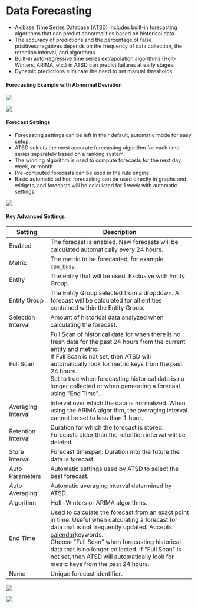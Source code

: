 # Data Forecasting

- Axibase Time Series Database (ATSD) includes built-in forecasting algorithms that can predict abnormalities based on historical data.
- The accuracy of predictions and the percentage of false positives/negatives depends on the frequency of data collection, the retention interval, and algorithms.
- Built-in auto-regressive time series extrapolation algorithms (Holt-Winters, ARIMA, etc.) in ATSD can predict failures at early stages.
- Dynamic predictions eliminate the need to set manual thresholds.


#### Forecasting Example with Abnormal Deviation

![](resources/forecasts.png)

![](resources/forecasts2.png)

#### Forecast Settings


- Forecasting settings can be left in their default, automatic mode for easy setup.
- ATSD selects the most accurate forecasting algorithm for each time series separately based on a ranking system.
- The winning algorithm is used to compute forecasts for the next day, week, or month.
- Pre-computed forecasts can be used in the rule engine.
- Basic automatic ad hoc forecasting can be used directly in graphs and widgets, and forecasts will be calculated for 1 week with automatic settings.


![](resources/forecasts3.png)

#### Key Advanced Settings

| Setting | Description |
| --- | --- |
|  Enabled  |  The forecast is enabled. New forecasts will be calculated automatically every 24 hours.  |
|  Metric  |  The metric to be forecasted, for example `cpu_busy`.  |
|  Entity  |  The entity that will be used. Exclusive with Entity Group.  |
|  Entity Group  |  The Entity Group selected from a dropdown. A forecast will be calculated for all entities contained within the Entity Group.  |
|  Selection Interval  |  Amount of historical data analyzed when calculating the forecast.  |
|  Full Scan  |  Full Scan of historical data for when there is no fresh data for the past 24 hours from the current entity and metric.<br>If Full Scan is not set, then ATSD will automatically look for metric keys from the past 24 hours.<br>Set to true when forecasting historical data is no longer collected or when generating a forecast using "End Time".  |
|  Averaging Interval  |  Interval over which the data is normalized. When using the ARIMA algorithm, the averaging interval cannot be set to less than 1 hour.  |
|  Retention Interval  |  Duration for which the forecast is stored. Forecasts older than the retention interval will be deleted.  |
|  Store Interval  |  Forecast timespan. Duration into the future the data is forecast.  |
|  Auto Parameters  |  Automatic settings used by ATSD to select the best forecast.  |
|  Auto Averaging  |  Automatic averaging interval determined by ATSD.  |
|  Algorithm  |  Holt-Winters or ARIMA algorithms.  |
|  End Time  |  Used to calculate the forecast from an exact point in time. Useful when calculating a forecast for data that is not frequently updated. Accepts [calendar](../shared/calendar.md)keywords.<br>Choose "Full Scan" when forecasting historical data that is no longer collected. If "Full Scan" is not set, then ATSD will automatically look for metric keys from the past 24 hours.  |
|  Name  |  Unique forecast identifier.  |


![](resources/forecast_settings2.png)

![](resources/forecasts4-e1434358022671.png)
